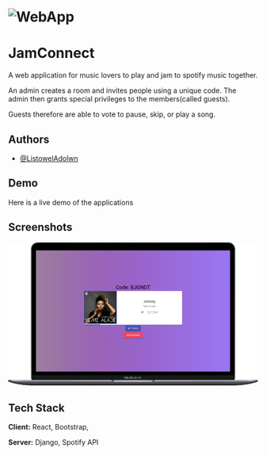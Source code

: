 # ![WebApp](https://github.com/ListowelAdolwin/JamConnect/blob/master/mobile.gif)
# JamConnect

A web application for music lovers to play and jam to spotify music together.

An admin creates a room and invites people using a unique code. The admin then grants special privileges to the members(called guests).

Guests therefore are able to vote to pause, skip, or play a song.


## Authors

- [@ListowelAdolwn](https://www.github.com/ListowelAdolwin)


## Demo

Here is a live demo of the applications

## Screenshots

![App Screenshot](https://github.com/ListowelAdolwin/JamConnect/blob/master/download.png)


## Tech Stack

**Client:** React, Bootstrap,

**Server:** Django, Spotify API

